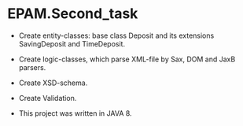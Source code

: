 # EPAM.Second_task
* Create entity-classes: base class Deposit and its extensions SavingDeposit and TimeDeposit.
* Create logic-classes, which parse XML-file by Sax, DOM and JaxB parsers.
* Create XSD-schema.
* Create Validation.

* This project was written in JAVA 8.
